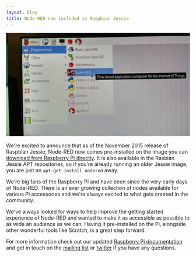 ```yaml
---
layout: blog
title: Node-RED now included in Raspbian Jessie
---
```




![Node-RED on Raspian Jessie](/blog/content/images/2015/11/node-red-on-pi.jpg)

We're excited to announce that as of the November 2015 release of Raspbian Jessie, Node-RED now comes pre-installed on the image you can [download from Raspberry Pi directly](https://www.raspberrypi.org/downloads/raspbian/). It is also available in the Rasbian Jessie APT repositories, so if you're already running an older Jessie image, you are just an `apt-get install nodered` away.

We're big fans of the Raspberry Pi and have been since the very early days of Node-RED. There is an ever growing collection of nodes available for various Pi accessories and we're always excited to what gets created in the community.

We've always looked for ways to help improve the getting started experience of Node-RED and wanted to make it as accessible as possible to as wide an audience as we can. Having it pre-installed on the Pi, alongside other wonderful tools like Scratch, is a great step forward.

For more information check out our updated [Raspberry Pi documentation](http://nodered.org/docs/hardware/raspberrypi.html) and get in touch on the [mailing list](https://groups.google.com/forum/#!forum/node-red) or [twitter](https://twitter.com/nodered) if you have any questions.







